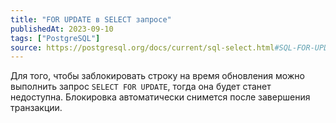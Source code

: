 ```yaml
---
title: "FOR UPDATE в SELECT запросе"
publishedAt: 2023-09-10
tags: ["PostgreSQL"]
source: https://postgresql.org/docs/current/sql-select.html#SQL-FOR-UPDATE-SHARE
---
```


Для того, чтобы заблокировать строку на время обновления можно выполнить запрос `SELECT FOR UPDATE`, тогда она будет станет недоступна. Блокировка автоматически снимется после завершения транзакции.